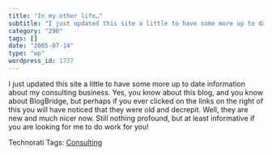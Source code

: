 ```yaml
---
title: "In my other life…"
subtitle: "I just updated this site a little to have some more up to date information about my consulting busin..."
category: "298"
tags: []
date: "2005-07-14"
type: "wp"
wordpress_id: 1737
---
```

I just updated this site a little to have some more up to date information about my consulting business. Yes, you know about this blog, and you know about BlogBridge, but perhaps if you ever clicked on the links on the right of this you will have noticed that they were old and decrepit. Well, they are new and much nicer now. Still nothing profound, but at least informative if you are looking for me to do work for you!

Technorati Tags: [Consulting](http://technorati.com/tag/Consulting)